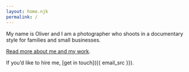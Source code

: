 ```yaml
---
layout: home.njk
permalink: /
---
```


My name is Oliver and I am a photographer who shoots in a documentary style for families and small businesses. 

[Read more about me and my work](/about/).

If you’d like to hire me, [get in touch]({{ email_src }}).